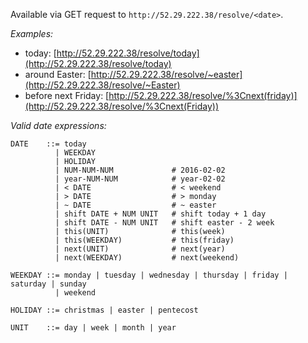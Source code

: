Available via GET request to `http://52.29.222.38/resolve/<date>`.

*Examples:*

* today: [http://52.29.222.38/resolve/today](http://52.29.222.38/resolve/today)
* around Easter: [http://52.29.222.38/resolve/~easter](http://52.29.222.38/resolve/~Easter)
* before next Friday: [http://52.29.222.38/resolve/%3Cnext(friday)](http://52.29.222.38/resolve/%3Cnext(Friday))

*Valid date expressions:*

    DATE    ::= today
              | WEEKDAY
              | HOLIDAY
              | NUM-NUM-NUM             # 2016-02-02
              | year-NUM-NUM            # year-02-02
              | < DATE                  # < weekend
              | > DATE                  # > monday
              | ~ DATE                  # ~ easter
              | shift DATE + NUM UNIT   # shift today + 1 day
              | shift DATE - NUM UNIT   # shift easter - 2 week  
              | this(UNIT)              # this(week)
              | this(WEEKDAY)           # this(friday)
              | next(UNIT)              # next(year)
              | next(WEEKDAY)           # next(weekend)

    WEEKDAY ::= monday | tuesday | wednesday | thursday | friday | saturday | sunday
              | weekend

    HOLIDAY ::= christmas | easter | pentecost

    UNIT    ::= day | week | month | year
